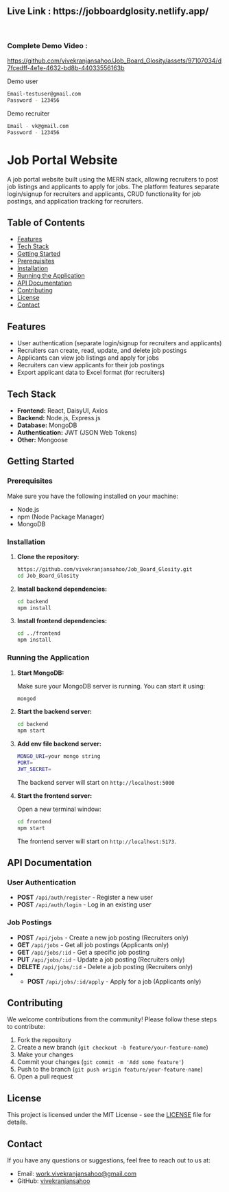 <h2>Live Link : https://jobboardglosity.netlify.app/ </h2>
<br>
<h3>Complete Demo Video :</h3>


https://github.com/vivekranjansahoo/Job_Board_Glosity/assets/97107034/d7fcedff-4e1e-4632-bd8b-44033556163b

Demo user
 ```bash
Email-testuser@gmail.com
Password - 123456
```

Demo recruiter
```bash
Email - vk@gmail.com
Password - 123456
```

# Job Portal Website

A job portal website built using the MERN stack, allowing recruiters to post job listings and applicants to apply for jobs. The platform features separate login/signup for recruiters and applicants, CRUD functionality for job postings, and application tracking for recruiters.

## Table of Contents

- [Features](#features)
- [Tech Stack](#tech-stack)
- [Getting Started](#getting-started)
- [Prerequisites](#prerequisites)
- [Installation](#installation)
- [Running the Application](#running-the-application)
- [API Documentation](#api-documentation)
- [Contributing](#contributing)
- [License](#license)
- [Contact](#contact)

## Features

- User authentication (separate login/signup for recruiters and applicants)
- Recruiters can create, read, update, and delete job postings
- Applicants can view job listings and apply for jobs
- Recruiters can view applicants for their job postings
- Export applicant data to Excel format (for recruiters)

## Tech Stack

- **Frontend:** React, DaisyUI, Axios
- **Backend:** Node.js, Express.js
- **Database:** MongoDB
- **Authentication:** JWT (JSON Web Tokens)
- **Other:** Mongoose

## Getting Started

### Prerequisites

Make sure you have the following installed on your machine:

- Node.js
- npm (Node Package Manager)
- MongoDB

### Installation

1. **Clone the repository:**

    ```bash
   https://github.com/vivekranjansahoo/Job_Board_Glosity.git
    cd Job_Board_Glosity
    ```

2. **Install backend dependencies:**

    ```bash
    cd backend
    npm install
    ```

3. **Install frontend dependencies:**

    ```bash
    cd ../frontend
    npm install
    ```

### Running the Application

1. **Start MongoDB:**

    Make sure your MongoDB server is running. You can start it using:

    ```bash
    mongod
    ```

2. **Start the backend server:**

    ```bash
    cd backend
    npm start
    ```

    
3. **Add env file backend server:**
   
     ```bash
   MONGO_URI=your mongo string
   PORT= 
   JWT_SECRET=
    ```
   The backend server will start on `http://localhost:5000`

4. **Start the frontend server:**

    Open a new terminal window:

    ```bash
    cd frontend
    npm start
    ```

    The frontend server will start on `http://localhost:5173`.

## API Documentation

### User Authentication

- **POST** `/api/auth/register` - Register a new user
- **POST** `/api/auth/login` - Log in an existing user

### Job Postings

- **POST** `/api/jobs` - Create a new job posting (Recruiters only)
- **GET** `/api/jobs` - Get all job postings (Applicants only)
- **GET** `/api/jobs/:id` - Get a specific job posting
- **PUT** `/api/jobs/:id` - Update a job posting (Recruiters only)
- **DELETE** `/api/jobs/:id` - Delete a job posting (Recruiters only)
- - **POST** `/api/jobs/:id/apply` - Apply for a job (Applicants only)


## Contributing

We welcome contributions from the community! Please follow these steps to contribute:

1. Fork the repository
2. Create a new branch (`git checkout -b feature/your-feature-name`)
3. Make your changes
4. Commit your changes (`git commit -m 'Add some feature'`)
5. Push to the branch (`git push origin feature/your-feature-name`)
6. Open a pull request

## License

This project is licensed under the MIT License - see the [LICENSE](LICENSE) file for details.

## Contact

If you have any questions or suggestions, feel free to reach out to us at:

- Email: work.vivekranjansahoo@gmail.com
- GitHub: [vivekranjansahoo](https://github.com/vivekranjansahoo)


